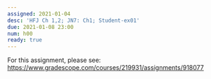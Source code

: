 ```yaml
---
assigned: 2021-01-04
desc: 'HFJ Ch 1,2; JN7: Ch1; Student-ex01'
due: 2021-01-08 23:00
num: h00
ready: true
---
```


For this assignment, please see: <https://www.gradescope.com/courses/219931/assignments/918077>

